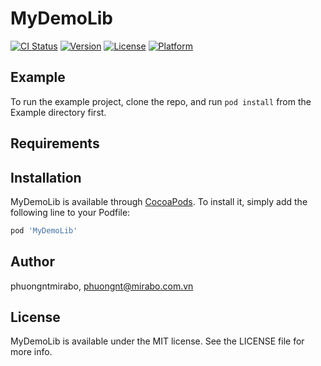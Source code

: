 # MyDemoLib

[![CI Status](https://img.shields.io/travis/phuongntmirabo/MyDemoLib.svg?style=flat)](https://travis-ci.org/phuongntmirabo/MyDemoLib)
[![Version](https://img.shields.io/cocoapods/v/MyDemoLib.svg?style=flat)](https://cocoapods.org/pods/MyDemoLib)
[![License](https://img.shields.io/cocoapods/l/MyDemoLib.svg?style=flat)](https://cocoapods.org/pods/MyDemoLib)
[![Platform](https://img.shields.io/cocoapods/p/MyDemoLib.svg?style=flat)](https://cocoapods.org/pods/MyDemoLib)

## Example

To run the example project, clone the repo, and run `pod install` from the Example directory first.

## Requirements

## Installation

MyDemoLib is available through [CocoaPods](https://cocoapods.org). To install
it, simply add the following line to your Podfile:

```ruby
pod 'MyDemoLib'
```

## Author

phuongntmirabo, phuongnt@mirabo.com.vn

## License

MyDemoLib is available under the MIT license. See the LICENSE file for more info.
